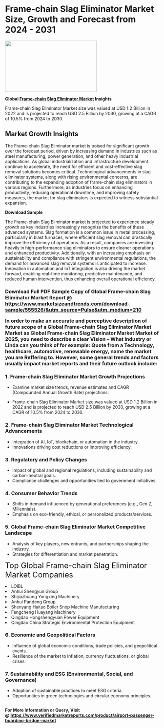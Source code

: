 <H1>Frame-chain Slag Eliminator Market Size, Growth and Forecast from 2024 - 2031</H1><img class="aligncenter size-medium wp-image-584254" src="https://thirdeyenews.in/wp-content/uploads/2024/09/Global-Market-Research-300x168.jpeg" alt="" width="300" height="168" /><p><strong>Global&nbsp;<a href="https://www.marketsizeandtrends.com/download-sample/555526/&amp;utm_source=Pulse&amp;utm_medium=210">Frame-chain Slag Eliminator Market</a> Insights</strong></p><p>Frame-chain Slag Eliminator Market size was valued at USD 1.2 Billion in 2022 and is projected to reach USD 2.5 Billion by 2030, growing at a CAGR of 10.5% from 2024 to 2030.</p><p><h2>Market Growth Insights</h2> <p>The Frame-chain Slag Eliminator market is poised for significant growth over the forecast period, driven by increasing demand in industries such as steel manufacturing, power generation, and other heavy industrial applications. As global industrialization and infrastructure development continue to accelerate, the need for efficient and cost-effective slag removal solutions becomes critical. Technological advancements in slag eliminator systems, along with rising environmental concerns, are contributing to the expanding adoption of frame-chain slag eliminators in various regions. Furthermore, as industries focus on enhancing productivity, reducing operational downtime, and improving safety measures, the market for slag eliminators is expected to witness substantial expansion.</p> <p><strong>Download Sample</strong></p> <p>The Frame-chain Slag Eliminator market is projected to experience steady growth as key industries increasingly recognize the benefits of these advanced systems. Slag formation is a common issue in metal processing, particularly in blast furnaces, where efficient slag removal can drastically improve the efficiency of operations. As a result, companies are investing heavily in high-performance slag eliminators to ensure cleaner operations and enhanced productivity. Additionally, with an increasing emphasis on sustainability and compliance with stringent environmental regulations, the demand for advanced slag removal systems is anticipated to increase. Innovation in automation and IoT integration is also driving the market forward, enabling real-time monitoring, predictive maintenance, and reduced human intervention, thus enhancing overall operational efficiency. <h3></p><p><span class=""><strong>Download Full PDF Sample Copy of Global Frame-chain Slag Eliminator Market Report</strong> @ <a href="https://www.marketsizeandtrends.com/download-sample/555526/&amp;utm_source=Pulse&amp;utm_medium=210" target="_blank">https://www.marketsizeandtrends.com/download-sample/555526/&amp;utm_source=Pulse&amp;utm_medium=210</a></span></p><p>In order to make an accurate and perceptive description of future scope of a Global&nbsp;Frame-chain Slag Eliminator Market Market as Global&nbsp;Frame-chain Slag Eliminator Market Market of 2025, you need to describe a clear Vision &ndash; What Industry or Linda can you think of for example: Quote from a Technology, healthcare, automotive, renewable energy, name the market you are Reffering to. However, some general trends and factors usually impact market reports and their future outlook include:</p><h3>1.&nbsp;<strong>Frame-chain Slag Eliminator Market Growth Projections</strong></h3><ul><li>Examine market size trends, revenue estimates and CAGR (Compounded Annual Growth Rate) projections.</li><li><p>Frame-chain Slag Eliminator Market size was valued at USD 1.2 Billion in 2022 and is projected to reach USD 2.5 Billion by 2030, growing at a CAGR of 10.5% from 2024 to 2030.</p></li></ul><h3>2.&nbsp;<strong>Frame-chain Slag Eliminator Market Technological Advancements</strong></h3><ul><li>Integration of AI, IoT, blockchain, or automation in the industry.</li><li>Innovations driving cost reductions or improving efficiency.</li></ul><h3>3.&nbsp;<strong>Regulatory and Policy Changes</strong></h3><ul><li>Impact of global and regional regulations, including sustainability and carbon-neutral goals.</li><li>Compliance challenges and opportunities tied to government initiatives.</li></ul><h3>4.&nbsp;<strong>Consumer Behavior Trends</strong></h3><ul><li>Shifts in demand influenced by generational preferences (e.g., Gen Z, Millennials).</li><li>Emphasis on eco-friendly, ethical, or personalized products/services.</li></ul><h3>5.&nbsp;<strong>Global Frame-chain Slag Eliminator Market Competitive Landscape</strong></h3><ul><li>Analysis of key players, new entrants, and partnerships shaping the industry.</li><li>Strategies for differentiation and market penetration.</li></ul><p data-pm-slice="1 1 []"><span style="color: inherit; font-family: inherit; font-size: 25px;">Top Global Frame-chain Slag Eliminator Market Companies</span></p><div class="" data-test-id=""><p><li>LOIBL</li><li> Anhui Shengyun Group</li><li> Shijiazhuang Yongxing Machinery</li><li> Anhui Pandeng Group</li><li> Shenyang Haitao Boiler Snop Machine Manufacturing</li><li> Fengcheng Huayang Machinery</li><li> Qingdao Hongshengyuan Power Equipment</li><li> Qingdao China Strategic Environmental Protection Equipment</li></p></div><h3>6.&nbsp;<strong>Economic and Geopolitical Factors</strong></h3><ul><li>Influence of global economic conditions, trade policies, and geopolitical events.</li><li>Resilience of the market to inflation, currency fluctuations, or global crises.</li></ul><h3>7.&nbsp;<strong>Sustainability and ESG (Environmental, Social, and Governance)</strong></h3><ul><li>Adoption of sustainable practices to meet ESG criteria.</li><li>Opportunities in green technologies and circular economy principles.</li></ul><h2><strong style="font-size: 14px;">For More Information or Query, Visit @&nbsp;</strong><a style="background-color: #ffffff; font-size: 14px;" href="https://www.marketsizeandtrends.com/report/frame-chain-slag-eliminator-market/" target="_blank">https://www.verifiedmarketreports.com/product/airport-passenger-boarding-bridge-market</a></h2>
